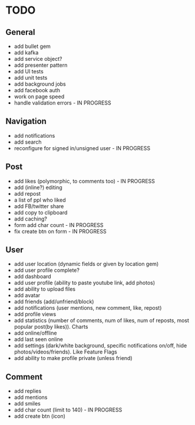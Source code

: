 # TODO

## General
- add bullet gem
- add kafka
- add service object?
- add presenter pattern
- add UI tests
- add unit tests
- add background jobs
- add facebook auth
- work on page speed
- handle validation errors - IN PROGRESS


## Navigation
- add notifications
- add search
- reconfigure for signed in/unsigned user - IN PROGRESS

## Post
- add likes (polymorphic, to comments too) - IN PROGRESS
- add (inline?) editing
- add repost
- a list of ppl who liked
- add FB/twitter share
- add copy to clipboard
- add caching?
- form add char count - IN PROGRESS
- fix create btn on form - IN PROGRESS


## User
- add user location (dynamic fields or given by location gem)
- add user profile complete?
- add dashboard
- add user profile (ability to paste youtube link, add photos)
- add ability to upload files
- add avatar
- add friends (add/unfriend/block)
- add notifications (user mentions, new comment, like, repost)
- add profile views
- add statistics (number of comments, num of likes, num of reposts, most popular post(by likes)). Charts
- add online/offline
- add last seen online
- add settings (dark/white background, specific notifications on/off, hide photos/videos/friends). Like Feature Flags
- add ability to make profile private (unless friend)


## Comment
- add replies
- add mentions
- add smiles
- add char count (limit to 140) - IN PROGRESS
- add create btn (icon)
